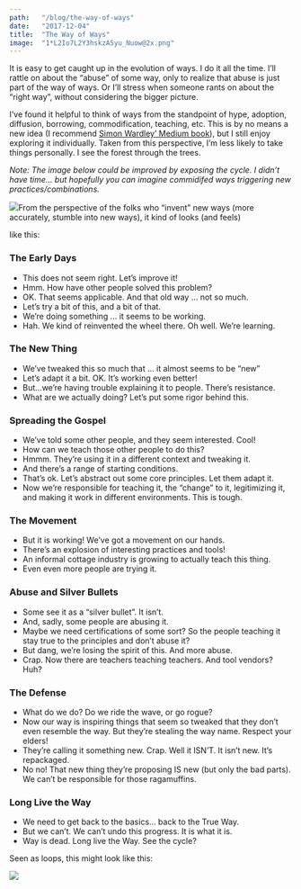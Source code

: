```yaml
---
path:	"/blog/the-way-of-ways"
date:	"2017-12-04"
title:	"The Way of Ways"
image:	"1*L2Io7L2Y3hskzA5yu_Nuow@2x.png"
---
```


It is easy to get caught up in the evolution of ways. I do it all the time. I’ll rattle on about the “abuse” of some way, only to realize that abuse is just part of the way of ways. Or I’ll stress when someone rants on about the “right way”, without considering the bigger picture.

I’ve found it helpful to think of ways from the standpoint of hype, adoption, diffusion, borrowing, commodification, teaching, etc. This is by no means a new idea (I recommend [Simon Wardley’ Medium book](https://medium.com/@swardley?source=linkShare-4c3f4fe11e6b-1512421640)), but I still enjoy exploring it individually. Taken from this perspective, I’m less likely to take things personally. I see the forest through the trees.

*Note: The image below could be improved by exposing the cycle. I didn’t have time… but hopefully you can imagine commidifed ways triggering new practices/combinations.*

![](/images/1*L2Io7L2Y3hskzA5yu_Nuow@2x.png)From the perspective of the folks who “invent” new ways (more accurately, stumble into new ways), it kind of looks (and feels)

 like this:

### The Early Days

* This does not seem right. Let’s improve it!
* Hmm. How have other people solved this problem?
* OK. That seems applicable. And that old way … not so much.
* Let’s try a bit of this, and a bit of that.
* We’re doing something … it seems to be working.
* Hah. We kind of reinvented the wheel there. Oh well. We’re learning.
### The New Thing

* We’ve tweaked this so much that … it almost seems to be “new”
* Let’s adapt it a bit. OK. It’s working even better!
* But…we’re having trouble explaining it to people. There’s resistance.
* What are we actually doing? Let’s put some rigor behind this.
### Spreading the Gospel

* We’ve told some other people, and they seem interested. Cool!
* How can we teach those other people to do this?
* Hmmm. They’re using it in a different context and tweaking it.
* And there’s a range of starting conditions.
* That’s ok. Let’s abstract out some core principles. Let them adapt it.
* Now we’re responsible for teaching it, the “change” to it, legitimizing it, and making it work in different environments. This is tough.
### The Movement

* But it is working! We’ve got a movement on our hands.
* There’s an explosion of interesting practices and tools!
* An informal cottage industry is growing to actually teach this thing.
* Even even more people are trying it.
### Abuse and Silver Bullets

* Some see it as a “silver bullet”. It isn’t.
* And, sadly, some people are abusing it.
* Maybe we need certifications of some sort? So the people teaching it stay true to the principles and don’t abuse it?
* But dang, we’re losing the spirit of this. And more abuse.
* Crap. Now there are teachers teaching teachers. And tool vendors? Huh?
### The Defense

* What do we do? Do we ride the wave, or go rogue?
* Now our way is inspiring things that seem so tweaked that they don’t even resemble the way. But they’re stealing the way name. Respect your elders!
* They’re calling it something new. Crap. Well it ISN’T. It isn’t new. It’s repackaged.
* No no! That new thing they’re proposing IS new (but only the bad parts). We can’t be responsible for those ragamuffins.
### Long Live the Way

* We need to get back to the basics… back to the True Way.
* But we can’t. We can’t undo this progress. It is what it is.
* Way is dead. Long live the Way.
See the cycle?

Seen as loops, this might look like this:

![](/images/1*NdyBerCbJ3APu77j-YIRHw@2x.jpeg)